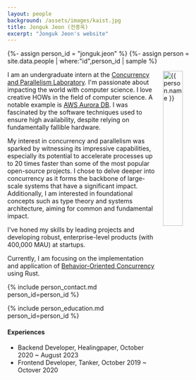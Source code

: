 ```yaml
---
layout: people
background: /assets/images/kaist.jpg
title: Jonguk Jeon (전종욱)
excerpt: "Jonguk Jeon's website"
---
```


{%- assign person_id = "jonguk.jeon" %}
{%- assign person = site.data.people | where:"id",person_id | sample %}

<img align="right" style="width: 30%; padding-left: 3%;" src="{{ site.baseurl }}/assets/images/people/jonguk.jeon.jpg" alt="{{ person.name }}">

I am an undergraduate intern at the [Concurrency and Parallelism Laboratory](https://www.fearless.systems). I'm passionate about impacting the world with computer science. I love creative HOWs in the field of computer science. A notable example is [AWS Aurora DB](https://www.amazon.science/publications/amazon-aurora-design-considerations-for-high-throughput-cloud-native-relational-databases). I was fascinated by the software techniques used to ensure high availability, despite relying on fundamentally fallible hardware. 

My interest in concurrency and parallelism was sparked by witnessing its impressive capabilities, especially its potential to accelerate processes up to 20 times faster than some of the most popular open-source projects. I chose to delve deeper into concurrency as it forms the backbone of large-scale systems that have a significant impact. Additionally, I am interested in foundational concepts such as type theory and systems architecture, aiming for common and fundamental impact.

I've honed my skills by leading projects and developing robust, enterprise-level products (with 400,000 MAU) at startups. 

Currently, I am focusing on the implementation and application of [Behavior-Oriented Concurrency](https://dl.acm.org/doi/10.1145/3622852) using Rust.

{% include person_contact.md person_id=person_id %}

{% include person_education.md person_id=person_id %}

#### Experiences

- Backend Developer, Healingpaper, October 2020 ~ August 2023
- Frontend Developer, Tanker, October 2019 ~ Octover 2020
